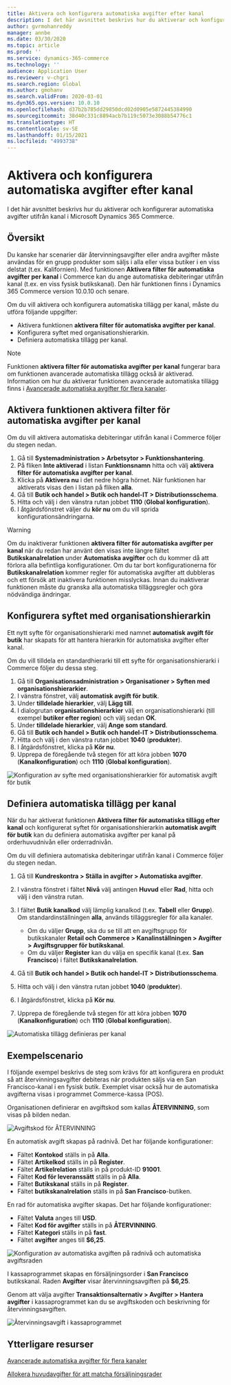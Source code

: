 ```yaml
---
title: Aktivera och konfigurera automatiska avgifter efter kanal
description: I det här avsnittet beskrivs hur du aktiverar och konfigurerar automatiska debiteringar utifrån kanal i Microsoft Dynamics 365 Commerce.
author: gvrmohanreddy
manager: annbe
ms.date: 03/30/2020
ms.topic: article
ms.prod: ''
ms.service: dynamics-365-commerce
ms.technology: ''
audience: Application User
ms.reviewer: v-chgri
ms.search.region: Global
ms.author: gmohanv
ms.search.validFrom: 2020-03-01
ms.dyn365.ops.version: 10.0.10
ms.openlocfilehash: d37b2b785dd29850dcd02d0905e5872445384990
ms.sourcegitcommit: 38d40c331c8894acb7b119c5073e3088b54776c1
ms.translationtype: HT
ms.contentlocale: sv-SE
ms.lasthandoff: 01/15/2021
ms.locfileid: "4993738"
---
```

# <a name="enable-and-configure-auto-charges-by-channel"></a>Aktivera och konfigurera automatiska avgifter efter kanal

I det här avsnittet beskrivs hur du aktiverar och konfigurerar automatiska avgifter utifrån kanal i Microsoft Dynamics 365 Commerce.

## <a name="overview"></a>Översikt

Du kanske har scenarier där återvinningsavgifter eller andra avgifter måste användas för en grupp produkter som säljs i alla eller vissa butiker i en viss delstat (t.ex. Kalifornien). Med funktionen **Aktivera filter för automatiska avgifter per kanal** i Commerce kan du ange automatiska debiteringar utifrån kanal (t.ex. en viss fysisk butikskanal). Den här funktionen finns i Dynamics 365 Commerce version 10.0.10 och senare.

Om du vill aktivera och konfigurera automatiska tillägg per kanal, måste du utföra följande uppgifter:

- Aktivera funktionen **aktivera filter för automatiska avgifter per kanal**.
- Konfigurera syftet med organisationshierarkin.
- Definiera automatiska tillägg per kanal.

> [!NOTE]
> Funktionen **aktivera filter för automatiska avgifter per kanal** fungerar bara om funktionen avancerade automatiska tillägg också är aktiverad. Information om hur du aktiverar funktionen avancerade automatiska tillägg finns i [Avancerade automatiska avgifter för flera kanaler](omni-auto-charges.md).

## <a name="turn-on-the-enable-filter-auto-charges-by-channel-feature"></a>Aktivera funktionen aktivera filter för automatiska avgifter per kanal

Om du vill aktivera automatiska debiteringar utifrån kanal i Commerce följer du stegen nedan.

1. Gå till **Systemadministration \> Arbetsytor \> Funktionshantering**.
1. På fliken **Inte aktiverad** i listan **Funktionsnamn** hitta och välj **aktivera filter för automatiska avgifter per kanal**.
1. Klicka på **Aktivera nu** i det nedre högra hörnet. När funktionen har aktiverats visas den i listan på fliken **alla**.
1. Gå till **Butik och handel \> Butik och handel-IT \> Distributionsschema**.
1. Hitta och välj i den vänstra rutan jobbet **1110** (**Global konfiguration**).
1. I åtgärdsfönstret väljer du **kör nu** om du vill sprida konfigurationsändringarna.

> [!WARNING]
> Om du inaktiverar funktionen **aktivera filter för automatiska avgifter per kanal** när du redan har använt den visas inte längre fältet **Butikskanalrelation** under **Automatiska avgifter** och du kommer då att förlora alla befintliga konfigurationer. Om du tar bort konfigurationerna för **Butikskanalrelation** kommer regler för automatiska avgifter att dubbleras och ett försök att inaktivera funktionen misslyckas. Innan du inaktiverar funktionen måste du granska alla automatiska tilläggsregler och göra nödvändiga ändringar.

## <a name="configure-the-organization-hierarchy-purpose"></a>Konfigurera syftet med organisationshierarkin

Ett nytt syfte för organisationshierarki med namnet **automatisk avgift för butik** har skapats för att hantera hierarkin för automatiska avgifter efter kanal.

Om du vill tilldela en standardhierarki till ett syfte för organisationshierarki i Commerce följer du dessa steg.
        
1. Gå till **Organisationsadministration \> Organisationer \> Syften med organisationshierarkier**.
1. I vänstra fönstret, välj **automatisk avgift för butik**.
1. Under **tilldelade hierarkier**, välj **Lägg till**.
1. I dialogrutan **organisationshierarkier** välj en organisationshierarki (till exempel **butiker efter region**) och välj sedan **OK**.
1. Under **tilldelade hierarkier**, välj **Ange som standard**.
1. Gå till **Butik och handel \> Butik och handel-IT \> Distributionsschema**.
1. Hitta och välj i den vänstra rutan jobbet **1040** (**produkter**).
1. I åtgärdsfönstret, klicka på **Kör nu**.
1. Upprepa de föregående två stegen för att köra jobben **1070** (**Kanalkonfiguration**) och **1110** (**Global konfiguration**).

![Konfiguration av syfte med organisationshierarkier för automatisk avgift för butik](media/Auto-charges-org-hierarchy-purpose.png)

## <a name="define-auto-charges-by-channel"></a>Definiera automatiska tillägg per kanal

När du har aktiverat funktionen **Aktivera filter för automatiska tillägg efter kanal** och konfigurerat syftet för organisationshierarkin **automatisk avgift för butik** kan du definiera automatiska avgifter per kanal på orderhuvudnivån eller orderradnivån.

Om du vill definiera automatiska debiteringar utifrån kanal i Commerce följer du stegen nedan.

1. Gå till **Kundreskontra \> Ställa in avgifter \> Automatiska avgifter**.
1. I vänstra fönstret i fältet **Nivå** välj antingen **Huvud** eller **Rad**, hitta och välj i den vänstra rutan.
1. I fältet **Butik kanalkod** välj lämplig kanalkod (t.ex. **Tabell** eller **Grupp**). Om standardinställningen **alla**, används tilläggsregler för alla kanaler.

    - Om du väljer **Grupp**, ska du se till att en avgiftsgrupp för butikskanaler **Retail och Commerce \> Kanalinställningen \> Avgifter \> Avgiftsgrupper för butikskanal**.
    - Om du väljer **Register** kan du välja en specifik kanal (t.ex. **San Francisco**) i fältet **Butikskanalrelation**.

1. Gå till **Butik och handel \> Butik och handel-IT \> Distributionsschema**.
1. Hitta och välj i den vänstra rutan jobbet **1040** (**produkter**).
1. I åtgärdsfönstret, klicka på **Kör nu**.
1. Upprepa de föregående två stegen för att köra jobben **1070** (**Kanalkonfiguration**) och **1110** (**Global konfiguration**).
    
![Automatiska tillägg definieras per kanal](media/Auto-charges-line-charge-by-channel.png)

## <a name="example-scenario"></a>Exempelscenario

I följande exempel beskrivs de steg som krävs för att konfigurera en produkt så att återvinningsavgifter debiteras när produkten säljs via en San Francisco-kanal i en fysisk butik. Exemplet visar också hur de automatiska avgifterna visas i programmet Commerce-kassa (POS).

Organisationen definierar en avgiftskod som kallas **ÅTERVINNING**, som visas på bilden nedan.

![Avgiftskod för ÅTERVINNING](media/Auto-charges-charge-code.png)

En automatisk avgift skapas på radnivå. Det har följande konfigurationer:

- Fältet **Kontokod** ställs in på **Alla**.
- Fältet **Artikelkod** ställs in på **Register**.
- Fältet **Artikelrelation** ställs in på produkt-ID **91001**.
- Fältet **Kod för leveranssätt** ställs in på **Alla**.
- Fältet **Butikskanal** ställs in på **Register**.
- Fältet **butikskanalrelation** ställs in på **San Francisco**-butiken.

En rad för automatiska avgifter skapas. Det har följande konfigurationer:

- Fältet **Valuta** anges till **USD**.
- Fältet **Kod för avgifter** ställs in på **ÅTERVINNING**.
- Fältet **Kategori** ställs in på **fast**.
- Fältet **avgifter** anges till **$6,25**.

![Konfiguration av automatiska avgiften på radnivå och automatiska avgiftsraden](media/Auto-charges-recyclingfee-line-fee.png)

I kassaprogrammet skapas en försäljningsorder i **San Francisco** butikskanal. Raden **Avgifter** visar återvinningsavgiften på **$6,25**.

Genom att välja avgifter **Transaktionsalternativ \> Avgifter \> Hantera avgifter** i kassaprogrammet kan du se avgiftskoden och beskrivning för återvinningsavgiften.

![Återvinningsavgift i kassaprogrammet](media/pos-auto-charges-recyclingfee-line-fee.png)

## <a name="additional-resources"></a>Ytterligare resurser

[Avancerade automatiska avgifter för flera kanaler](omni-auto-charges.md)

[Allokera huvudavgifter för att matcha försäljningsrader](pro-rate-charges-matching-lines.md)
